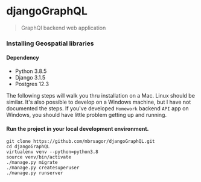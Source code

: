 # djangoGraphQL
> GraphQl backend web application

### Installing Geospatial libraries
#### Dependency
- Python 3.8.5
- Django 3.1.5
- Postgres 12.3

The following steps will walk you thru installation on a Mac. Linux should be similar. It's also possible to develop on a Windows machine, but I have not documented the steps. If you've developed `Homework` backend `API` app on Windows, you should have little problem getting up and running.


#### Run the project in your local development environment.
```
git clone https://github.com/mbrsagor/djangoGraphQL.git
cd djangoGraphQL
virtualenv venv --python=python3.8
source venv/bin/activate
./manage.py migrate
./manage.py createsuperuser
./manage.py runserver
```

